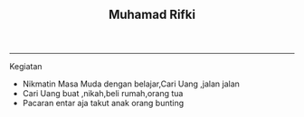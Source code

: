 <Header><h2>Muhamad Rifki</h2></Header>
<hr>
<label style="margin: auto;">Kegiatan</label>
<nav>
    <ul>
        <li>Nikmatin Masa Muda dengan belajar,Cari Uang ,jalan jalan</li>
        <li>Cari Uang buat ,nikah,beli rumah,orang tua</li>
        <li>Pacaran entar aja takut anak orang bunting </li>
    </ul>
</nav>
